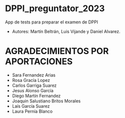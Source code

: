 # DPPI_preguntator_2023

App de tests para preparar el examen de DPPI

- Autores: Martín Beltrán, Luis Vijande y Daniel Alvarez.

# AGRADECIMIENTOS POR APORTACIONES #
- Sara Fernandez Arias
- Rosa Gracía Lopez
- Carlos Garriga Suarez
- Jesus Alonso García
- Diego Martín Fernandez
- Joaquin Salustiano Britos Morales
- Laís García Suarez
- Laura Pernía Blanco
